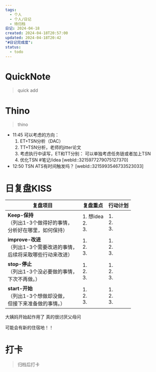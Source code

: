 ```yaml
---
tags:
  - 个人
  - 个人/日记
  - 待归档
日记: 2024-04-18
created: 2024-04-18T20:57:00
updated: 2024-04-18T20:42
"#日记完成度": 
status:
  - todo
---
```

# QuickNote
> quick add

# Thino
> thino
- 11:45 
	可以考虑的方向： 
	1. ET+TSN分析（DAC）
	2. TT+TSN分析，老师的jitter论文
	3. 考虑执行中读写，ET和TT分别： 可以单独考虑任务链或者加上TSN
	4. 优化TSN
	#笔记/idea  [webId::3215977279075127370]  
- 12:50 TSN ATS有时间触发吗？ [webId::3215993546733523033]
	 



# 日复盘KISS
| **复盘项目**                                             | **复盘重点**               | **行动计划**          |
| ---------------------------------------------------- | ---------------------- | ----------------- |
| **Keep-保持**<br>（列出1-3个做得好的事情，<br>   分析好在哪里，如何保持）     | 1.  想idea<br>2. <br>3. | 1.  <br>2. <br>3. |
| **improve-改进**<br>（列出1-3个需要改进的事情，<br>  后续将采取哪些行动来改进） | 1.  <br>2. <br>3.      | 1.  <br>2. <br>3. |
| **stop-停止**<br>（列出1-3个没必要做的事情，<br>下次不再做。）            | 1.  <br>2. <br>3.      | 1.  <br>2. <br>3. |
| **start-开始**<br>（列出1-3个想做却没做，<br>但接下来准备做的事情。）        | 1.  <br>2. <br>3.      | 1.  <br>2. <br>3. |
大姨妈开始起作用了
真的很讨厌父母问

可能会有新的住宿地！！


# 打卡
> 归档后打卡


